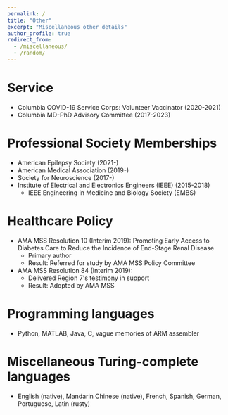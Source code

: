 ```yaml
---
permalink: /
title: "Other"
excerpt: "Miscellaneous other details"
author_profile: true
redirect_from: 
  - /miscellaneous/
  - /random/
---
```


Service
======
* Columbia COVID-19 Service Corps: Volunteer Vaccinator (2020-2021)
* Columbia MD-PhD Advisory Committee (2017-2023)

Professional Society Memberships
======
* American Epilepsy Society (2021-)
* American Medical Association (2019-)
* Society for Neuroscience (2017-)
* Institute of Electrical and Electronics Engineers (IEEE) (2015-2018)
  * IEEE Engineering in Medicine and Biology Society (EMBS)

Healthcare Policy
======
* AMA MSS Resolution 10 (Interim 2019): Promoting Early Access to Diabetes Care to Reduce the Incidence of End-Stage Renal Disease
  * Primary author
  * Result: Referred for study by AMA MSS Policy Committee
* AMA MSS Resolution 84 (Interim 2019): 
  * Delivered Region 7's testimony in support
  * Result: Adopted by AMA MSS

Programming languages
======
* Python, MATLAB, Java, C, vague memories of ARM assembler

Miscellaneous Turing-complete languages
======
* English (native), Mandarin Chinese (native), French, Spanish, German, Portuguese, Latin (rusty)



